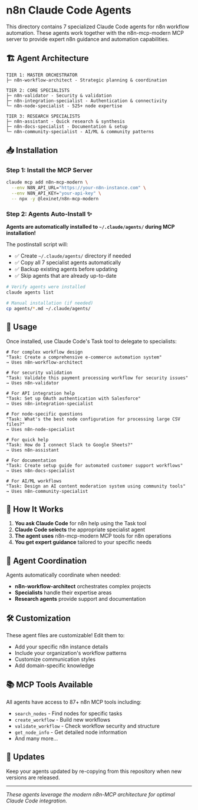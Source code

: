 # n8n Claude Code Agents

This directory contains 7 specialized Claude Code agents for n8n workflow automation. These agents work together with the n8n-mcp-modern MCP server to provide expert n8n guidance and automation capabilities.

## 🏗️ Agent Architecture

```
TIER 1: MASTER ORCHESTRATOR
├─ n8n-workflow-architect - Strategic planning & coordination

TIER 2: CORE SPECIALISTS  
├─ n8n-validator - Security & validation
├─ n8n-integration-specialist - Authentication & connectivity
└─ n8n-node-specialist - 525+ node expertise

TIER 3: RESEARCH SPECIALISTS
├─ n8n-assistant - Quick research & synthesis  
├─ n8n-docs-specialist - Documentation & setup
└─ n8n-community-specialist - AI/ML & community patterns
```

## 📥 Installation

### Step 1: Install the MCP Server
```bash
claude mcp add n8n-mcp-modern \
  --env N8N_API_URL="https://your-n8n-instance.com" \
  --env N8N_API_KEY="your-api-key" \
  -- npx -y @lexinet/n8n-mcp-modern
```

### Step 2: Agents Auto-Install ✨
**Agents are automatically installed to `~/.claude/agents/` during MCP installation!**

The postinstall script will:
- ✅ Create `~/.claude/agents/` directory if needed
- ✅ Copy all 7 specialist agents automatically  
- ✅ Backup existing agents before updating
- ✅ Skip agents that are already up-to-date

```bash
# Verify agents were installed
claude agents list

# Manual installation (if needed)
cp agents/*.md ~/.claude/agents/
```

## 🚀 Usage

Once installed, use Claude Code's Task tool to delegate to specialists:

```
# For complex workflow design
"Task: Create a comprehensive e-commerce automation system" 
→ Uses n8n-workflow-architect

# For security validation
"Task: Validate this payment processing workflow for security issues"
→ Uses n8n-validator

# For API integration help
"Task: Set up OAuth authentication with Salesforce"
→ Uses n8n-integration-specialist

# For node-specific questions
"Task: What's the best node configuration for processing large CSV files?"
→ Uses n8n-node-specialist

# For quick help
"Task: How do I connect Slack to Google Sheets?"
→ Uses n8n-assistant

# For documentation
"Task: Create setup guide for automated customer support workflows"
→ Uses n8n-docs-specialist

# For AI/ML workflows
"Task: Design an AI content moderation system using community tools"
→ Uses n8n-community-specialist
```

## 🔧 How It Works

1. **You ask Claude Code** for n8n help using the Task tool
2. **Claude Code selects** the appropriate specialist agent
3. **The agent uses** n8n-mcp-modern MCP tools for n8n operations
4. **You get expert guidance** tailored to your specific needs

## 🤝 Agent Coordination

Agents automatically coordinate when needed:
- **n8n-workflow-architect** orchestrates complex projects
- **Specialists** handle their expertise areas
- **Research agents** provide support and documentation

## 🛠️ Customization

These agent files are customizable! Edit them to:
- Add your specific n8n instance details
- Include your organization's workflow patterns
- Customize communication styles
- Add domain-specific knowledge

## 📚 MCP Tools Available

All agents have access to 87+ n8n MCP tools including:
- `search_nodes` - Find nodes for specific tasks
- `create_workflow` - Build new workflows  
- `validate_workflow` - Check workflow security and structure
- `get_node_info` - Get detailed node information
- And many more...

## 🔄 Updates

Keep your agents updated by re-copying from this repository when new versions are released.

---

*These agents leverage the modern n8n-MCP architecture for optimal Claude Code integration.*